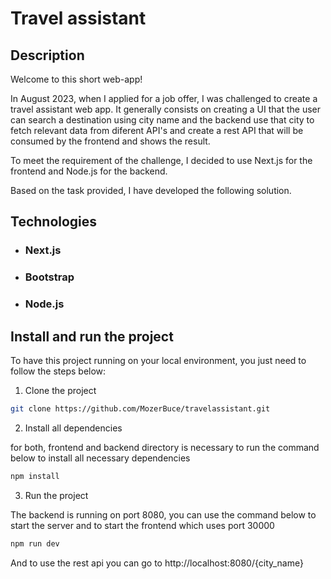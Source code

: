# Travel assistant

## Description

Welcome to this short web-app!

In August 2023, when I applied for a job offer, I was challenged to create a travel assistant web app. It generally consists on creating a UI that the user can search a destination using city name and the backend use that city to fetch relevant data from diferent API's and create a rest API that will be consumed by the frontend and shows the result.

To meet the requirement of the challenge, I decided to use Next.js for the frontend and Node.js for the backend.

Based on the task provided, I have developed the following solution.

## Technologies
- ### Next.js
- ### Bootstrap
- ### Node.js

## Install and run the project
   To have this project running on your local environment, you just need to follow the steps below:

1. Clone the project

```bash
git clone https://github.com/MozerBuce/travelassistant.git
```

2. Install all dependencies

for both, frontend and backend directory is necessary to run the command below to install all necessary dependencies

```bash
npm install
```

3. Run the project

The backend is running on port 8080, you can use the command below to start the server and to start the frontend which uses port 30000

```bash
npm run dev
```

And to use the rest api you can go to http://localhost:8080/{city_name}

